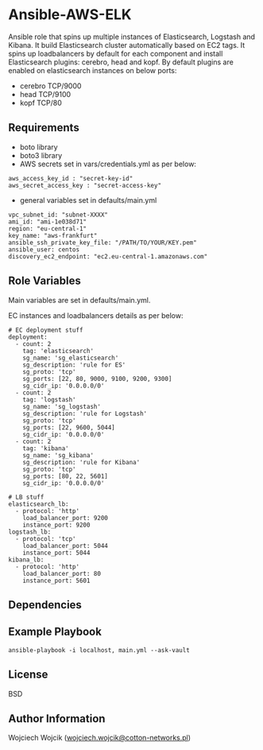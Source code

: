 Ansible-AWS-ELK
=========

Ansible role that spins up multiple instances of Elasticsearch, Logstash and Kibana. It build Elasticsearch cluster automatically based on EC2 tags. It spins up loadbalancers by default for each component and install Elasticsearch plugins: cerebro, head and kopf.
By default plugins are enabled on elasticsearch instances on below ports:
- cerebro TCP/9000
- head TCP/9100
- kopf TCP/80

Requirements
------------

- boto library
- boto3 library
- AWS secrets set in vars/credentials.yml as per below:
```
aws_access_key_id : "secret-key-id"
aws_secret_access_key : "secret-access-key"
```
- general variables set in defaults/main.yml
```
vpc_subnet_id: "subnet-XXXX"
ami_id: "ami-1e038d71"
region: "eu-central-1"
key_name: "aws-frankfurt"
ansible_ssh_private_key_file: "/PATH/TO/YOUR/KEY.pem"
ansible_user: centos
discovery_ec2_endpoint: "ec2.eu-central-1.amazonaws.com"
```


Role Variables
--------------

Main variables are set in defaults/main.yml. 

EC instances and loadbalancers details as per below:
```
# EC deployment stuff
deployment:
  - count: 2
    tag: 'elasticsearch'
    sg_name: 'sg_elasticsearch'
    sg_description: 'rule for ES'
    sg_proto: 'tcp'
    sg_ports: [22, 80, 9000, 9100, 9200, 9300]
    sg_cidr_ip: '0.0.0.0/0' 
  - count: 2
    tag: 'logstash'
    sg_name: 'sg_logstash'
    sg_description: 'rule for Logstash'
    sg_proto: 'tcp'
    sg_ports: [22, 9600, 5044]
    sg_cidr_ip: '0.0.0.0/0' 
  - count: 2
    tag: 'kibana'
    sg_name: 'sg_kibana'
    sg_description: 'rule for Kibana'
    sg_proto: 'tcp'
    sg_ports: [80, 22, 5601]
    sg_cidr_ip: '0.0.0.0/0'

# LB stuff
elasticsearch_lb:
  - protocol: 'http'
    load_balancer_port: 9200
    instance_port: 9200 
logstash_lb:
  - protocol: 'tcp'
    load_balancer_port: 5044
    instance_port: 5044 
kibana_lb:
  - protocol: 'http'
    load_balancer_port: 80
    instance_port: 5601
```

Dependencies
------------


Example Playbook
----------------
```
ansible-playbook -i localhost, main.yml --ask-vault
```
License
-------

BSD

Author Information
------------------

Wojciech Wojcik (wojciech.wojcik@cotton-networks.pl)
